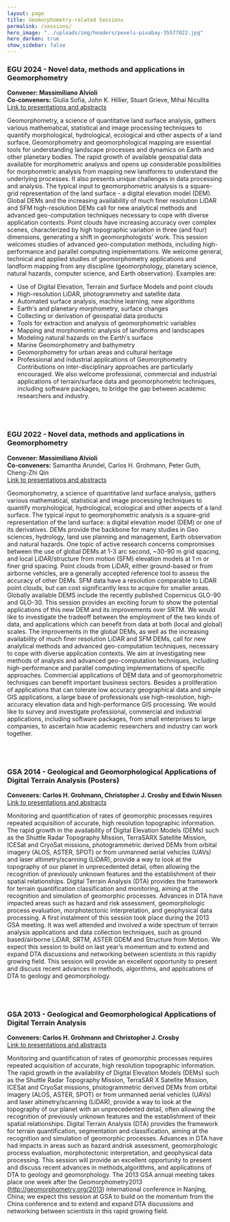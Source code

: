 ```yaml
---
layout: page
title: Geomorphometry-related Sessions
permalink: /sessions/
hero_image: "../uploads/img/headers/pexels-pixabay-35577022.jpg"
hero_darken: true
show_sidebar: false
---
```


### EGU 2024 - Novel data, methods and applications in Geomorphometry   
**Convener: Massimiliano Alvioli**   
**Co-conveners:** Giulia Sofia, John K. Hillier, Stuart Grieve, Mihai Niculita  
[Link to presentations and abstracts](https://meetingorganizer.copernicus.org/EGU24/session/48154) 

Geomorphometry, a science of quantitative land surface analysis, gathers various mathematical, statistical and image processing techniques to quantify morphological, hydrological, ecological and other aspects of a land surface. Geomorphometry and geomorphological mapping are essential tools for understanding landscape processes and dynamics on Earth and other planetary bodies. The rapid growth of available geospatial data available for morphometric analysis and opens up considerable possibilities for morphometric analysis from mapping new landforms to understand the underlying processes. It also presents unique challenges in data processing and analysis.
The typical input to geomorphometric analysis is a square-grid representation of the land surface - a digital elevation model (DEM). Global DEMs and the increasing availability of much finer resolution LiDAR and SFM high-resolution DEMs call for new analytical methods and advanced geo-computation techniques necessary to cope with diverse application contexts. Point clouds have increasing accuracy over complex scenes, characterized by high topographic variation in three (and four) dimensions, generating a shift in geomorphologists’ work.
This session welcomes studies of advanced geo-computation methods, including high-performance and parallel computing implementations. We welcome general, technical and applied studies of geomorphometry applications and landform mapping from any discipline (geomorphology, planetary science, natural hazards, computer science, and Earth observation). Examples are:
- Use of Digital Elevation, Terrain and Surface Models and point clouds
- High-resolution LiDAR, photogrammetry and satellite data
- Automated surface analysis, machine learning, new algorithms
- Earth's and planetary morphometry, surface changes
- Collecting or derivation of geospatial data products
- Tools for extraction and analysis of geomorphometric variables
- Mapping and morphometric analysis of landforms and landscapes
- Modeling natural hazards on the Earth's surface
- Marine Geomorphometry and bathymetry
- Geomorphometry for urban areas and cultural heritage
- Professional and industrial applications of Geomorphometry
Contributions on inter-disciplinary approaches are particularly encouraged. We also welcome professional, commercial and industrial applications of terrain/surface data and geomorphometric techniques, including software packages, to bridge the gap between academic researchers and industry.


<br>
<br>

### EGU 2022 - Novel data, methods and applications in Geomorphometry   
**Convener: Massimiliano Alvioli**   
**Co-conveners:** Samantha Arundel, Carlos H. Grohmann, Peter Guth, Cheng-Zhi Qin   
[Link to presentations and abstracts](https://meetingorganizer.copernicus.org/EGU22/session/43941)  

Geomorphometry, a science of quantitative land surface analysis, gathers various mathematical, statistical and image processing techniques to quantify morphological, hydrological, ecological and other aspects of a land surface. The typical input to geomorphometric analysis is a square-grid representation of the land surface: a digital elevation model (DEM) or one of its derivatives. DEMs provide the backbone for many studies in Geo sciences, hydrology, land use planning and management, Earth observation and natural hazards.
One topic of active research concerns compromises between the use of global DEMs at 1-3 arc second, ~30-90 m grid spacing, and local LiDAR/structure from motion (SFM) elevation models at 1 m or finer grid spacing. Point clouds from LiDAR, either ground-based or from airborne vehicles, are a generally accepted reference tool to assess the accuracy of other DEMs. SFM data have a resolution comparable to LiDAR point clouds, but can cost significantly less to acquire for smaller areas. Globally available DEMS include the recently published Copernicus GLO-90 and GLO-30. This session provides an exciting forum to show the potential applications of this new DEM and its improvements over SRTM. We would like to investigate the tradeoff between the employment of the two kinds of data, and applications which can benefit from data at both (local and global) scales.
The improvements in the global DEMs, as well as the increasing availability of much finer resolution LiDAR and SFM DEMs, call for new analytical methods and advanced geo-computation techniques, necessary to cope with diverse application contexts. We aim at investigating new methods of analysis and advanced geo-computation techniques, including high-performance and parallel computing implementations of specific approaches.
Commercial applications of DEM data and of geomorphometric techniques can benefit important business sectors. Besides a proliferation of applications that can tolerate low accuracy geographical data and simple GIS applications, a large base of professionals use high-resolution, high-accuracy elevation data and high-performance GIS processing. We would like to survey and investigate professional, commercial and industrial applications, including software packages, from small enterprises to large companies, to ascertain how academic researchers and industry can work together.


<br>
<br>

### GSA 2014 - Geological and Geomorphological Applications of Digital Terrain Analysis (Posters)   
**Conveners: Carlos H. Grohmann, Christopher J. Crosby and Edwin Nissen**     
[Link to presentations and abstracts](https://gsa.confex.com/gsa/2014AM/webprogram/Session35219.html)  

Monitoring and quantification of rates of geomorphic processes requires repeated acquisition of accurate, high resolution topographic information. The rapid growth in the availability of Digital Elevation Models (DEMs) such as the Shuttle Radar Topography Mission, TerraSARX Satellite Mission, ICESat and CryoSat missions, photogrammetric derived DEMs from orbital imagery (ALOS, ASTER, SPOT) or from unmanned aerial vehicles (UAVs) and laser altimetry/scanning (LiDAR), provide a way to look at the topography of our planet in unprecedented detail, often allowing the recognition of previously unknown features and the establishment of their spatial relationships.  Digital Terrain Analysis (DTA) provides the framework for terrain quantification classification and monitoring, aiming at the recognition and simulation of geomorphic processes. Advances in DTA have impacted areas such as hazard and risk assessment, geomorphologic process evaluation, morphotectonic interpretation, and geophysical data processing.  A first instalment of this session took place during the 2013 GSA meeting. It was well attended and involved a wide spectrum of terrain analysis applications and data collection techniques, such as ground based/airborne LiDAR, SRTM, ASTER GDEM and Structure from Motion. We expect this session to build on last year’s momentum and to extend and expand DTA discussions and networking between scientists in this rapidly growing field.  This session will provide an excellent opportunity to present and discuss recent advances in methods, algorithms, and applications of DTA to geology and geomorphology. 


<br>
<br>

### GSA 2013 - Geological and Geomorphological Applications of Digital Terrain Analysis   
**Conveners: Carlos H. Grohmann and Christopher J. Crosby**   
[Link to presentations and abstracts](https://gsa.confex.com/gsa/2013AM/webprogram/Session33155.html)  

Monitoring and quantification of rates of geomorphic processes requires repeated acquisition of accurate, high resolution topographic information. The rapid growth in the availability of Digital Elevation Models (DEMs) such as the Shuttle Radar Topography Mission, TerraSAR X Satellite Mission, ICESat and CryoSat missions, photogrammetric derived DEMs from orbital imagery (ALOS, ASTER, SPOT) or from unmanned aerial vehicles (UAVs) and laser altimetry/scanning (LiDAR), provide a way to look at the topography of our planet with an unprecedented detail, often allowing the recognition of previously unknown features and the establishment of their spatial relationships. Digital Terrain Analysis (DTA) provides the framework for terrain quantification, segmentation and classification, aiming at the recognition and simulation of geomorphic processes. Advances in DTA have had impacts in areas such as hazard andrisk assessment, geomorphologic process evaluation, morphotectonic interpretation, and geophysical data processing. This session will provide an excellent opportunity to present and discuss recent advances in methods,algorithms, and applications of DTA to geology and geomorphology. The 2013 GSA annual meeting takes place one week after the Geomorphometry2013 (http://geomorphometry.org/2013) international conference in Nanjing, China; we expect this session at GSA to build on the momentum from the China conference and to extend and expand DTA discussions and networking between scientists in this rapid growing field.